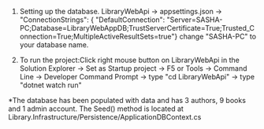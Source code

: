 1. Setting up the database. LibraryWebApi -> appsettings.json -> "ConnectionStrings": { "DefaultConnection": "Server=SASHA-PC;Database=LibraryWebAppDB;TrustServerCertificate=True;Trusted_Connection=True;MultipleActiveResultSets=true"} change "SASHA-PC" to your database name.

2. To run the project:Click right mouse button on LibraryWebApi in the Solution Explorer -> Set as Startup project -> F5
or
   Tools -> Command Line -> Developer Command Prompt -> type "cd LibraryWebApi" -> type "dotnet watch run"

*The database has been populated with data and has 3 authors, 9 books and 1 admin account. The Seed() method is located at Library.Infrastructure/Persistence/ApplicationDBContext.cs

